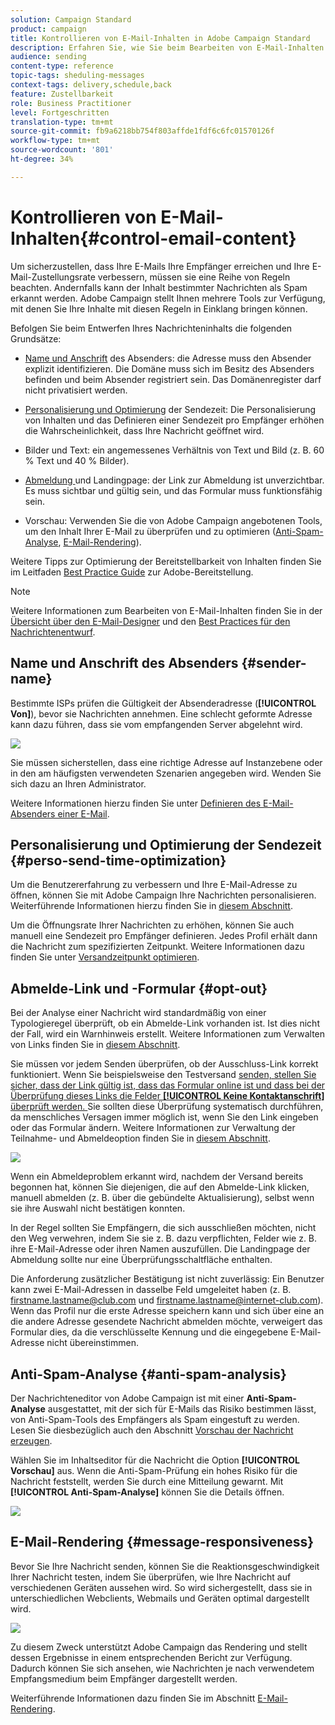 ```yaml
---
solution: Campaign Standard
product: campaign
title: Kontrollieren von E-Mail-Inhalten in Adobe Campaign Standard
description: Erfahren Sie, wie Sie beim Bearbeiten von E-Mail-Inhalten die Zustellbarkeit in Adobe Campaign Standard verbessern können.
audience: sending
content-type: reference
topic-tags: sheduling-messages
context-tags: delivery,schedule,back
feature: Zustellbarkeit
role: Business Practitioner
level: Fortgeschritten
translation-type: tm+mt
source-git-commit: fb9a6218bb754f803affde1fdf6c6fc01570126f
workflow-type: tm+mt
source-wordcount: '801'
ht-degree: 34%

---
```



# Kontrollieren von E-Mail-Inhalten{#control-email-content}

<!--TO KEEP because specific to Campaign-->

Um sicherzustellen, dass Ihre E-Mails Ihre Empfänger erreichen und Ihre E-Mail-Zustellungsrate verbessern, müssen sie eine Reihe von Regeln beachten. Andernfalls kann der Inhalt bestimmter Nachrichten als Spam erkannt werden. Adobe Campaign stellt Ihnen mehrere Tools zur Verfügung, mit denen Sie Ihre Inhalte mit diesen Regeln in Einklang bringen können.

Befolgen Sie beim Entwerfen Ihres Nachrichteninhalts die folgenden Grundsätze:

* [Name und Anschrift](#sender-name) des Absenders: die Adresse muss den Absender explizit identifizieren. Die Domäne muss sich im Besitz des Absenders befinden und beim Absender registriert sein. Das Domänenregister darf nicht privatisiert werden.

   <!--**Subject**: Avoid excessive capitalization and punctuation, and words that are frequently used by spammers ("Win", "Free", etc.).-->
* [Personalisierung und Optimierung](#perso-send-time-optimization) der Sendezeit: Die Personalisierung von Inhalten und das Definieren einer Sendezeit pro Empfänger erhöhen die Wahrscheinlichkeit, dass Ihre Nachricht geöffnet wird.
* Bilder und Text: ein angemessenes Verhältnis von Text und Bild (z. B. 60 % Text und 40 % Bilder).
* [Abmeldung ](#opt-out) und Landingpage: der Link zur Abmeldung ist unverzichtbar. Es muss sichtbar und gültig sein, und das Formular muss funktionsfähig sein.
* Vorschau: Verwenden Sie die von Adobe Campaign angebotenen Tools, um den Inhalt Ihrer E-Mail zu überprüfen und zu optimieren ([Anti-Spam-Analyse](#anti-spam-analysis), [E-Mail-Rendering](#message-responsiveness)).

Weitere Tipps zur Optimierung der Bereitstellbarkeit von Inhalten finden Sie im Leitfaden [Best Practice Guide](https://experienceleague.adobe.com/docs/deliverability-learn/deliverability-best-practice-guide/content-best-practices-for-optimal-delivery.html) zur Adobe-Bereitstellung.

>[!NOTE]
>
>Weitere Informationen zum Bearbeiten von E-Mail-Inhalten finden Sie in der [Übersicht über den E-Mail-Designer](../../designing/using/designing-content-in-adobe-campaign.md) und den [Best Practices für den Nachrichtenentwurf](../../designing/using/designing-content-in-adobe-campaign.md#content-design-best-practices).

## Name und Anschrift des Absenders {#sender-name}

Bestimmte ISPs prüfen die Gültigkeit der Absenderadresse (**[!UICONTROL Von]**), bevor sie Nachrichten annehmen. Eine schlecht geformte Adresse kann dazu führen, dass sie vom empfangenden Server abgelehnt wird.

![](assets/delivery_content_edition16.png)

Sie müssen sicherstellen, dass eine richtige Adresse auf Instanzebene oder in den am häufigsten verwendeten Szenarien angegeben wird. Wenden Sie sich dazu an Ihren Administrator.

Weitere Informationen hierzu finden Sie unter [Definieren des E-Mail-Absenders einer E-Mail](../../designing/using/subject-line.md#email-sender).

## Personalisierung und Optimierung der Sendezeit {#perso-send-time-optimization}

Um die Benutzererfahrung zu verbessern und Ihre E-Mail-Adresse zu öffnen, können Sie mit Adobe Campaign Ihre Nachrichten personalisieren. Weiterführende Informationen hierzu finden Sie in [diesem Abschnitt](../../designing/using/personalization.md).

Um die Öffnungsrate Ihrer Nachrichten zu erhöhen, können Sie auch manuell eine Sendezeit pro Empfänger definieren. Jedes Profil erhält dann die Nachricht zum spezifizierten Zeitpunkt. Weitere Informationen dazu finden Sie unter [Versandzeitpunkt optimieren](../../sending/using/optimizing-the-sending-time.md).

## Abmelde-Link und -Formular {#opt-out}

Bei der Analyse einer Nachricht wird standardmäßig von einer Typologieregel überprüft, ob ein Abmelde-Link vorhanden ist. Ist dies nicht der Fall, wird ein Warnhinweis erstellt. Weitere Informationen zum Verwalten von Links finden Sie in [diesem Abschnitt](../../designing/using/links.md).

Sie müssen vor jedem Senden überprüfen, ob der Ausschluss-Link korrekt funktioniert. Wenn Sie beispielsweise den Testversand [senden, stellen Sie sicher, dass der Link gültig ist, dass das Formular online ist und dass bei der Überprüfung dieses Links die Felder **[!UICONTROL Keine Kontaktanschrift]** überprüft werden. ](../../sending/using/sending-proofs.md) Sie sollten diese Überprüfung systematisch durchführen, da menschliches Versagen immer möglich ist, wenn Sie den Link eingeben oder das Formular ändern. Weitere Informationen zur Verwaltung der Teilnahme- und Abmeldeoption finden Sie in [diesem Abschnitt](../../audiences/using/managing-opt-in-and-opt-out-in-campaign.md).

![](assets/optin_landingpage_3.png)

Wenn ein Abmeldeproblem erkannt wird, nachdem der Versand bereits begonnen hat, können Sie diejenigen, die auf den Abmelde-Link klicken, manuell abmelden (z. B. über die gebündelte Aktualisierung), selbst wenn sie ihre Auswahl nicht bestätigen konnten.

In der Regel sollten Sie Empfängern, die sich ausschließen möchten, nicht den Weg verwehren, indem Sie sie z. B. dazu verpflichten, Felder wie z. B. ihre E-Mail-Adresse oder ihren Namen auszufüllen. Die Landingpage der Abmeldung sollte nur eine Überprüfungsschaltfläche enthalten.

Die Anforderung zusätzlicher Bestätigung ist nicht zuverlässig: Ein Benutzer kann zwei E-Mail-Adressen in dasselbe Feld umgeleitet haben (z. B. firstname.lastname@club.com und firstname.lastname@internet-club.com). Wenn das Profil nur die erste Adresse speichern kann und sich über eine an die andere Adresse gesendete Nachricht abmelden möchte, verweigert das Formular dies, da die verschlüsselte Kennung und die eingegebene E-Mail-Adresse nicht übereinstimmen.

## Anti-Spam-Analyse {#anti-spam-analysis}

Der Nachrichteneditor von Adobe Campaign ist mit einer **Anti-Spam-Analyse** ausgestattet, mit der sich für E-Mails das Risiko bestimmen lässt, von Anti-Spam-Tools des Empfängers als Spam eingestuft zu werden. Lesen Sie diesbezüglich auch den Abschnitt [Vorschau der Nachricht erzeugen](../../sending/using/previewing-messages.md).

Wählen Sie im Inhaltseditor für die Nachricht die Option **[!UICONTROL Vorschau]** aus. Wenn die Anti-Spam-Prüfung ein hohes Risiko für die Nachricht feststellt, werden Sie durch eine Mitteilung gewarnt. Mit **[!UICONTROL Anti-Spam-Analyse]** können Sie die Details öffnen.

![](assets/sending_anti-spam_analysis.png)

## E-Mail-Rendering {#message-responsiveness}

Bevor Sie Ihre Nachricht senden, können Sie die Reaktionsgeschwindigkeit Ihrer Nachricht testen, indem Sie überprüfen, wie Ihre Nachricht auf verschiedenen Geräten aussehen wird. So wird sichergestellt, dass sie in unterschiedlichen Webclients, Webmails und Geräten optimal dargestellt wird.

![](assets/inbox_rendering_report_3.png)

Zu diesem Zweck unterstützt Adobe Campaign das Rendering und stellt dessen Ergebnisse in einem entsprechenden Bericht zur Verfügung. Dadurch können Sie sich ansehen, wie Nachrichten je nach verwendetem Empfangsmedium beim Empfänger dargestellt werden.

Weiterführende Informationen dazu finden Sie im Abschnitt [E-Mail-Rendering](../../sending/using/email-rendering.md).